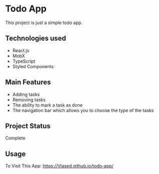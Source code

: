 # Todo App

This project is just a simple todo app.

## Technologies used

+ React.js
+ MobX
+ TypeScript
+ Styled Components

## Main Features

+ Adding tasks
+ Removing tasks
+ The ability to mark a task as done
+ The navigation bar which allows you to choose the type of the tasks 

## Project Status

Complete

## Usage

To Visit This App: https://Vlased.github.io/todo-app/
